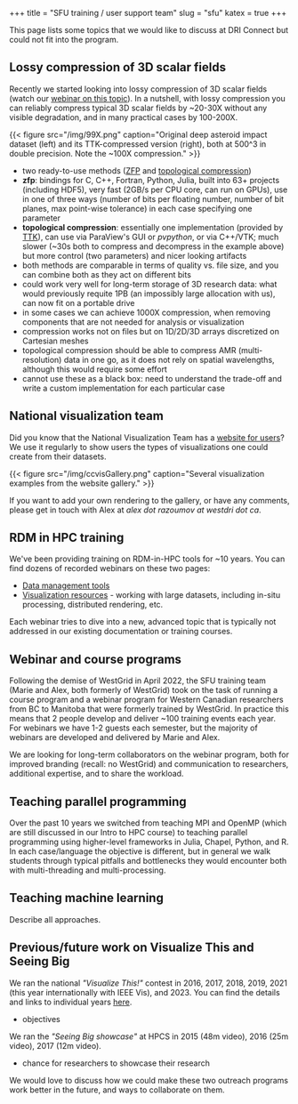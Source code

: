 +++
title = "SFU training / user support team"
slug = "sfu"
katex = true
+++

This page lists some topics that we would like to discuss at DRI Connect but could not fit into the program.

## Lossy compression of 3D scalar fields

Recently we started looking into lossy compression of 3D scalar fields (watch our [webinar on this
topic](https://training.westdri.ca/tools/rdm/#lossy)). In a nutshell, with lossy compression you can reliably
compress typical 3D scalar fields by ~20-30X without any visible degradation, and in many practical cases by
100-200X.

<!-- This is huge for long-term storage of research data: what would previously requite 1 -->
<!-- Petabyte of storage (an impossibly large allocation with us), can now easily fit on a portable SSD. In some -->
<!-- cases we can achieve 1000X compression, when removing components that are not needed for analysis or -->
<!-- visualization. This is really a big deal and has been completely unexplored by anyone in the Federation until -->
<!-- now. -->

{{< figure src="/img/99X.png" caption="Original deep asteroid impact dataset (left) and its TTK-compressed version (right), both at 500^3 in double precision. Note the ~100X compression." >}}

- two ready-to-use methods ([ZFP](https://computing.llnl.gov/projects/zfp) and [topological
  compression](https://topology-tool-kit.github.io/examples/persistenceDrivenCompression))
- **zfp**: bindings for C, C++, Fortran, Python, Julia, built into 63+ projects (including HDF5), very fast (2GB/s
  per CPU core, can run on GPUs), use in one of three ways (number of bits per floating number, number of bit
  planes, max point-wise tolerance) in each case specifying one parameter
- **topological compression**: essentially one implementation (provided by
  [TTK](https://topology-tool-kit.github.io)), can use via ParaView's GUI or *pvpython*, or via C++/VTK; much
  slower (~30s both to compress and decompress in the example above) but more control (two parameters) and
  nicer looking artifacts
- both methods are comparable in terms of quality vs. file size, and you can combine both as they act on
  different bits
- could work very well for long-term storage of 3D research data: what would previously requite 1PB (an
  impossibly large allocation with us), can now fit on a portable drive
- in some cases we can achieve 1000X compression, when removing components that are not needed for analysis or
  visualization
- compression works not on files but on 1D/2D/3D arrays discretized on Cartesian meshes
- topological compression should be able to compress AMR (multi-resolution) data in one go, as it does not
  rely on spatial wavelengths, although this would require some effort
- cannot use these as a black box: need to understand the trade-off and write a custom implementation for each
  particular case





## National visualization team

Did you know that the National Visualization Team has a [website for users](https://ccvis.netlify.app)?  We
use it regularly to show users the types of visualizations one could create from their datasets.

{{< figure src="/img/ccvisGallery.png" caption="Several visualization examples from the website gallery." >}}

If you want to add your own rendering to the gallery, or have any comments, please get in touch with Alex at
*alex dot razoumov at westdri dot ca*.





## RDM in HPC training

We've been providing training on RDM-in-HPC tools for ~10 years. You can find dozens of recorded webinars on
these two pages:

- [Data management tools](https://training.westdri.ca/tools/rdm)
- [Visualization resources](https://training.westdri.ca/tools/visualization) - working with large datasets,
  including in-situ processing, distributed rendering, etc.

Each webinar tries to dive into a new, advanced topic that is typically not addressed in our existing
documentation or training courses.





<!-- ## Lack of consortium branding in the West -->
## Webinar and course programs

Following the demise of WestGrid in April 2022, the SFU training team (Marie and Alex, both formerly of
WestGrid) took on the task of running a course program and a webinar program for Western Canadian researchers
from BC to Manitoba that were formerly trained by WestGrid. In practice this means that 2 people develop and
deliver ~100 training events each year. For webinars we have 1-2 guests each semester, but the majority of
webinars are developed and delivered by Marie and Alex.

<!-- One of the major limiting factors (besides the obvious preparation time) is the lack of regional consortium -->
<!-- branding in the West. We tried to use "WestDRI" but received very negative response from a couple of -->
<!-- institutions. The problem: why would researchers subscribe to and attend "training by SFU" if they are from -->
<!-- other institutions? Lack of branding makes it very difficult to advertise and communicate our training. -->

<!-- The second problem is analysts' participation. In WestGrid days, we've been lucky to host many webinars by -->
<!-- ARC/HPC analysts in the past, but -- without an umbrella consortium or any inter-university agreements -- we -->
<!-- cannot "volunteer" webinar speakers. -->

We are looking for long-term collaborators on the webinar program, both for improved branding (recall: no
WestGrid) and communication to researchers, additional expertise, and to share the workload.





## Teaching parallel programming

Over the past 10 years we switched from teaching MPI and OpenMP (which are still discussed in our Intro to HPC
course) to teaching parallel programming using higher-level frameworks in Julia, Chapel, Python, and R. In
each case/language the objective is different, but in general we walk students through typical pitfalls and
bottlenecks they would encounter both with multi-threading and multi-processing.



## Teaching machine learning

Describe all approaches.





## Previous/future work on Visualize This and Seeing Big

We ran the national *"Visualize This!"* contest in 2016, 2017, 2018, 2019, 2021 (this year internationally
with IEEE Vis), and 2023. You can find the details and links to individual years
[here](https://ccvis.netlify.app/contests).

- objectives

We ran the *"Seeing Big showcase"* at HPCS in 2015 (48m video), 2016 (25m video), 2017 (12m video).

- chance for researchers to showcase their research

We would love to discuss how we could make these two outreach programs work better in the future, and ways to
collaborate on them.






<!-- Tessa: "Yes, that's a little tricky being able to communicate at DRI Connect - other than I'd say putting -->
<!-- something in the Slack channel right at the beginning and inviting people to talk to. Unfortunately the -->
<!-- program is full - and we did have to reject some sessions to fit the schedule in 2 days so we can't really -->
<!-- rework it now." -->



<!-- {{<a "link" "text">}} -->
